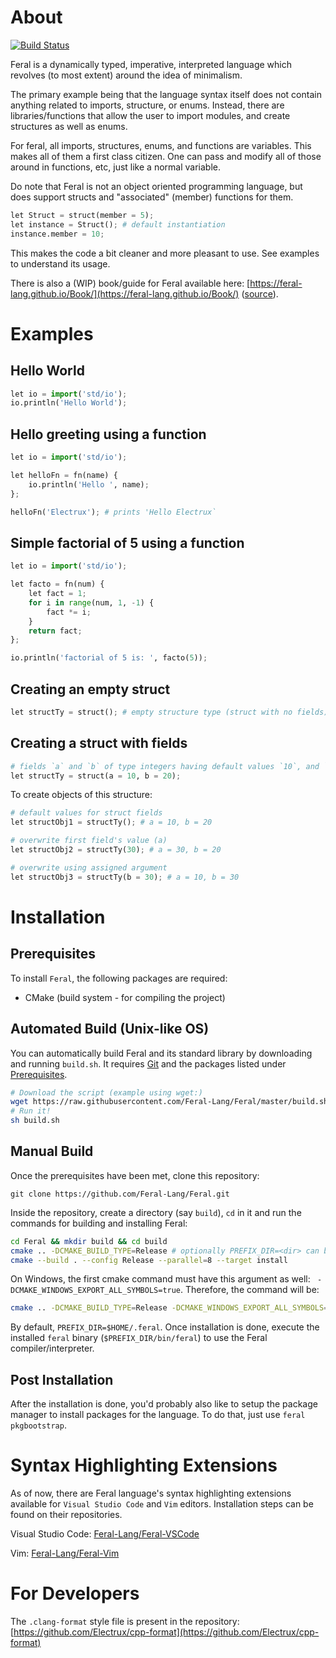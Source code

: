 # About

[![Build Status](https://api.cirrus-ci.com/github/Feral-Lang/Feral.svg?branch=master)](https://cirrus-ci.com/github/Feral-Lang/Feral)

Feral is a dynamically typed, imperative, interpreted language which revolves (to most extent) around the idea of minimalism.

The primary example being that the language syntax itself does not contain anything related to imports, structure, or enums.
Instead, there are libraries/functions that allow the user to import modules, and create structures as well as enums.

For feral, all imports, structures, enums, and functions are variables. This makes all of them a first class citizen.
One can pass and modify all of those around in functions, etc, just like a normal variable.

Do note that Feral is not an object oriented programming language, but does support structs and "associated" (member) functions for them.
```py
let Struct = struct(member = 5);
let instance = Struct(); # default instantiation
instance.member = 10;
```
This makes the code a bit cleaner and more pleasant to use. See examples to understand its usage.

There is also a (WIP) book/guide for Feral available here: [https://feral-lang.github.io/Book/](https://feral-lang.github.io/Book/) ([source](https://github.com/Feral-Lang/Book)).

# Examples

## Hello World

```py
let io = import('std/io');
io.println('Hello World');
```

## Hello greeting using a function

```py
let io = import('std/io');

let helloFn = fn(name) {
    io.println('Hello ', name);
};

helloFn('Electrux'); # prints 'Hello Electrux`
```

## Simple factorial of 5 using a function
```py
let io = import('std/io');

let facto = fn(num) {
    let fact = 1;
    for i in range(num, 1, -1) {
        fact *= i;
    }
    return fact;
};

io.println('factorial of 5 is: ', facto(5));
```

## Creating an empty struct
```py
let structTy = struct(); # empty structure type (struct with no fields)
```

## Creating a struct with fields
```py
# fields `a` and `b` of type integers having default values `10`, and `20` respectively
let structTy = struct(a = 10, b = 20);
```
To create objects of this structure:
```py
# default values for struct fields
let structObj1 = structTy(); # a = 10, b = 20

# overwrite first field's value (a)
let structObj2 = structTy(30); # a = 30, b = 20

# overwrite using assigned argument
let structObj3 = structTy(b = 30); # a = 10, b = 30
```

# Installation

## Prerequisites

To install `Feral`, the following packages are required:
* CMake (build system - for compiling the project)

## Automated Build (Unix-like OS)

You can automatically build Feral and its standard library by downloading and running `build.sh`.
It requires [Git](https://git-scm.com/) and the packages listed under [Prerequisites](#prerequisites).

```sh
# Download the script (example using wget:)
wget https://raw.githubusercontent.com/Feral-Lang/Feral/master/build.sh
# Run it!
sh build.sh
```

## Manual Build

Once the prerequisites have been met, clone this repository:
```
git clone https://github.com/Feral-Lang/Feral.git
```

Inside the repository, create a directory (say `build`), `cd` in it and run the commands for building and installing Feral:
```sh
cd Feral && mkdir build && cd build
cmake .. -DCMAKE_BUILD_TYPE=Release # optionally PREFIX_DIR=<dir> can be set before this
cmake --build . --config Release --parallel=8 --target install
```

On Windows, the first cmake command must have this argument as well: ` -DCMAKE_WINDOWS_EXPORT_ALL_SYMBOLS=true`. Therefore, the command will be:
```sh
cmake .. -DCMAKE_BUILD_TYPE=Release -DCMAKE_WINDOWS_EXPORT_ALL_SYMBOLS=true # optionally PREFIX_DIR=<dir> can be set before this
```

By default, `PREFIX_DIR=$HOME/.feral`.
Once installation is done, execute the installed `feral` binary (`$PREFIX_DIR/bin/feral`) to use the Feral compiler/interpreter.

## Post Installation

After the installation is done, you'd probably also like to setup the package manager to install packages for the language.
To do that, just use `feral pkgbootstrap`.

# Syntax Highlighting Extensions

As of now, there are Feral language's syntax highlighting extensions available for `Visual Studio Code` and `Vim` editors.
Installation steps can be found on their repositories.

Visual Studio Code: [Feral-Lang/Feral-VSCode](https://github.com/Feral-Lang/Feral-VSCode)

Vim: [Feral-Lang/Feral-Vim](https://github.com/Feral-Lang/Feral-Vim)

# For Developers

The `.clang-format` style file is present in the repository: [https://github.com/Electrux/cpp-format](https://github.com/Electrux/cpp-format)
